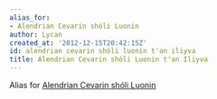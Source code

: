 ```yaml
---
alias_for:
- Alendrian Cevarin shóli Luonin
author: Lycan
created_at: '2012-12-15T20:42:15Z'
id: alendrian cevarin shóli luonin t'an iliyva
title: Alendrian Cevarin shóli Luonin t'an Iliyva
---
```

Alias for [Alendrian Cevarin shóli Luonin]

  [Alendrian Cevarin shóli Luonin]: Alendrian_Cevarin_shóli_Luonin